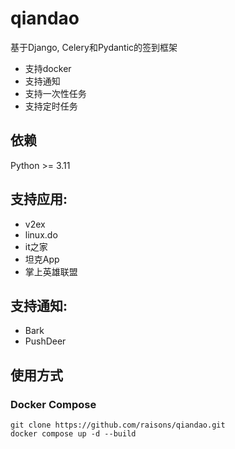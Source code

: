# qiandao

基于Django, Celery和Pydantic的签到框架

- 支持docker
- 支持通知
- 支持一次性任务
- 支持定时任务

## 依赖
Python >= 3.11

## 支持应用:
- v2ex
- linux.do
- it之家
- 坦克App
- 掌上英雄联盟

## 支持通知:
- Bark
- PushDeer

## 使用方式
### Docker Compose

```shell
git clone https://github.com/raisons/qiandao.git
docker compose up -d --build
```
